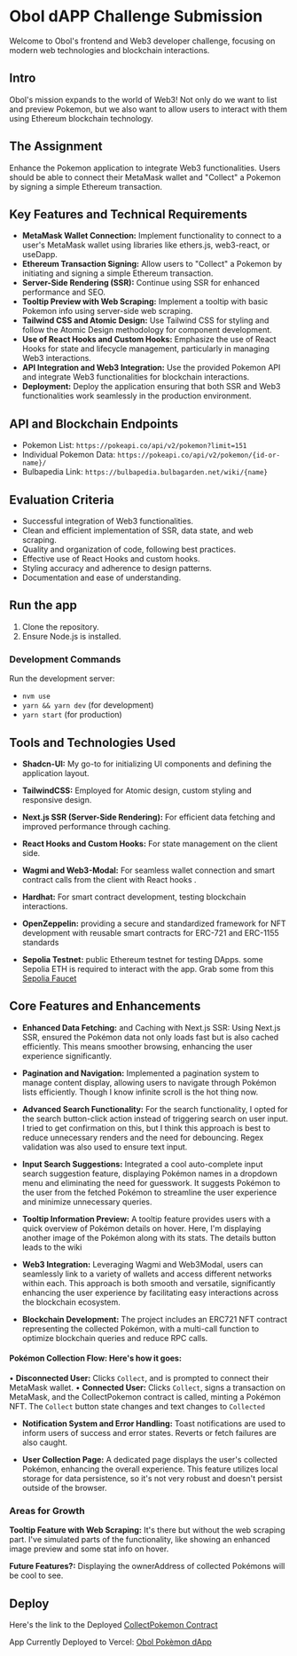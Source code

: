 # Obol dAPP Challenge Submission

Welcome to Obol's frontend and Web3 developer challenge, focusing on modern web technologies and blockchain interactions.

## Intro

Obol's mission expands to the world of Web3! Not only do we want to list and preview Pokemon, but we also want to allow users to interact with them using Ethereum blockchain technology.

## The Assignment

Enhance the Pokemon application to integrate Web3 functionalities. Users should be able to connect their MetaMask wallet and "Collect" a Pokemon by signing a simple Ethereum transaction.

## Key Features and Technical Requirements

- **MetaMask Wallet Connection:** Implement functionality to connect to a user's MetaMask wallet using libraries like ethers.js, web3-react, or useDapp.
- **Ethereum Transaction Signing:** Allow users to "Collect" a Pokemon by initiating and signing a simple Ethereum transaction.
- **Server-Side Rendering (SSR):** Continue using SSR for enhanced performance and SEO.
- **Tooltip Preview with Web Scraping:** Implement a tooltip with basic Pokemon info using server-side web scraping.
- **Tailwind CSS and Atomic Design:** Use Tailwind CSS for styling and follow the Atomic Design methodology for component development.
- **Use of React Hooks and Custom Hooks:** Emphasize the use of React Hooks for state and lifecycle management, particularly in managing Web3 interactions.
- **API Integration and Web3 Integration:** Use the provided Pokemon API and integrate Web3 functionalities for blockchain interactions.
- **Deployment:** Deploy the application ensuring that both SSR and Web3 functionalities work seamlessly in the production environment.

## API and Blockchain Endpoints

- Pokemon List: `https://pokeapi.co/api/v2/pokemon?limit=151`
- Individual Pokemon Data: `https://pokeapi.co/api/v2/pokemon/{id-or-name}/`
- Bulbapedia Link: `https://bulbapedia.bulbagarden.net/wiki/{name}`

## Evaluation Criteria

- Successful integration of Web3 functionalities.
- Clean and efficient implementation of SSR, data state, and web scraping.
- Quality and organization of code, following best practices.
- Effective use of React Hooks and custom hooks.
- Styling accuracy and adherence to design patterns.
- Documentation and ease of understanding.

## Run the app

1. Clone the repository.
2. Ensure Node.js is installed.

### Development Commands

Run the development server:

- `nvm use`
- `yarn && yarn dev` (for development)
- `yarn start` (for production)

## Tools and Technologies Used

- **Shadcn-UI:** My go-to for initializing UI components and defining the application layout.

- **TailwindCSS:** Employed for Atomic design, custom styling and responsive design.

- **Next.js SSR (Server-Side Rendering):** For efficient data fetching and improved performance through caching.

- **React Hooks and Custom Hooks:** For state management on the client side.

- **Wagmi and Web3-Modal:** For seamless wallet connection and smart contract calls from the client with React hooks .

- **Hardhat:** For smart contract development, testing blockchain interactions.

- **OpenZeppelin:** providing a secure and standardized framework for NFT development with reusable smart contracts for ERC-721 and ERC-1155 standards

- **Sepolia Testnet:** public Ethereum testnet for testing DApps. some Sepolia ETH is required to interact with the app. Grab some from this [Sepolia Faucet](https://sepoliafaucet.com/)

## Core Features and Enhancements

- **Enhanced Data Fetching:** and Caching with Next.js SSR: Using Next.js SSR, ensured the Pokémon data not only loads fast but is also cached efficiently. This means smoother browsing, enhancing the user experience significantly.

- **Pagination and Navigation:** Implemented a pagination system to manage content display, allowing users to navigate through Pokémon lists efficiently. Though I know infinite scroll is the hot thing now.

- **Advanced Search Functionality:** For the search functionality, I opted for the search button-click action instead of triggering search on user input. I tried to get confirmation on this, but I think this approach is best to reduce unnecessary renders and the need for debouncing. Regex validation was also used to ensure text input.

- **Input Search Suggestions:** Integrated a cool auto-complete input search suggestion feature, displaying Pokémon names in a dropdown menu and eliminating the need for guesswork. It suggests Pokémon to the user from the fetched Pokémon to streamline the user experience and minimize unnecessary queries.

- **Tooltip Information Preview:** A tooltip feature provides users with a quick overview of Pokémon details on hover. Here, I'm displaying another image of the Pokémon along with its stats. The details button leads to the wiki

- **Web3 Integration:** Leveraging Wagmi and Web3Modal, users can seamlessly link to a variety of wallets and access different networks within each. This approach is both smooth and versatile, significantly enhancing the user experience by facilitating easy interactions across the blockchain ecosystem.

- **Blockchain Development:** The project includes an ERC721 NFT contract representing the collected Pokémon, with a multi-call function to optimize blockchain queries and reduce RPC calls.

#### Pokémon Collection Flow: Here's how it goes:

• **Disconnected User:** Clicks `Collect`, and is prompted to connect their MetaMask wallet.
• **Connected User:** Clicks `Collect`, signs a transaction on MetaMask, and the CollectPokemon contract is called, minting a Pokémon NFT. The `Collect` button state changes and text changes to `Collected`

- **Notification System and Error Handling:** Toast notifications are used to inform users of success and error states. Reverts or fetch failures are also caught.

- **User Collection Page:** A dedicated page displays the user's collected Pokémon, enhancing the overall experience. This feature utilizes local storage for data persistence, so it's not very robust and doesn't persist outside of the browser.

### Areas for Growth

**Tooltip Feature with Web Scraping:** It's there but without the web scraping part. I've simulated parts of the functionality, like showing an enhanced image preview and some stat info on hover.

**Future Features?:** Displaying the ownerAddress of collected Pokémons will be cool to see.

## Deploy

Here's the link to the Deployed [CollectPokemon Contract](https://etherscan.io/address/0x5FdD5f2c795628BA28ec64DBf19c20DaE1911385)

App Currently Deployed to Vercel: [Obol Pokèmon dApp](https://williamslsy-obol-d-app-challenge.vercel.app/)

